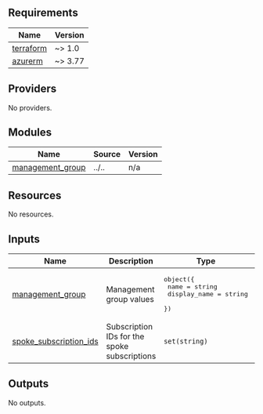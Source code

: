 <!-- BEGIN_TF_DOCS -->
## Requirements

| Name | Version |
|------|---------|
| <a name="requirement_terraform"></a> [terraform](#requirement\_terraform) | ~> 1.0 |
| <a name="requirement_azurerm"></a> [azurerm](#requirement\_azurerm) | ~> 3.77 |

## Providers

No providers.

## Modules

| Name | Source | Version |
|------|--------|---------|
| <a name="module_management_group"></a> [management\_group](#module\_management\_group) | ../.. | n/a |

## Resources

No resources.

## Inputs

| Name | Description | Type | Default | Required |
|------|-------------|------|---------|:--------:|
| <a name="input_management_group"></a> [management\_group](#input\_management\_group) | Management group values | <pre>object({<br/>    name         = string<br/>    display_name = string<br/>  })</pre> | n/a | yes |
| <a name="input_spoke_subscription_ids"></a> [spoke\_subscription\_ids](#input\_spoke\_subscription\_ids) | Subscription IDs for the spoke subscriptions | `set(string)` | n/a | yes |

## Outputs

No outputs.
<!-- END_TF_DOCS -->
